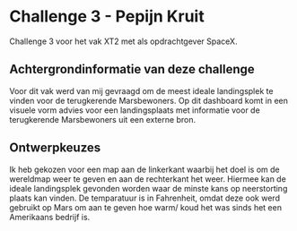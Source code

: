 # Challenge 3 - Pepijn Kruit
 Challenge 3 voor het vak XT2 met als opdrachtgever SpaceX.

## Achtergrondinformatie van deze challenge
Voor dit vak werd van mij gevraagd om de meest ideale landingsplek te vinden voor de terugkerende Marsbewoners. Op dit dashboard komt in een visuele vorm advies voor een landingsplaats met informatie voor de terugkerende Marsbewoners uit een externe bron. 

## Ontwerpkeuzes
Ik heb gekozen voor een map aan de linkerkant waarbij het doel is om de wereldmap weer te geven en aan de rechterkant het weer. Hiermee kan de ideale landingsplek gevonden worden waar de minste kans op neerstorting plaats kan vinden. De temparatuur is in Fahrenheit, omdat deze ook werd gebruikt op Mars om aan te geven hoe warm/ koud het was sinds het een Amerikaans bedrijf is. 